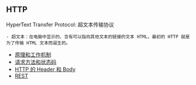## HTTP

HyperText Transfer Protocol: 超文本传输协议

    - 超文本：在电脑中显示的、含有可以指向其他文本的链接的文本 HTML，最初的 HTTP 就是为了传输 HTML 文本而诞生的。


- [原理和工作机制](./section_1.md)
- [请求方法和状态码](./section_2.md)
- [HTTP 的 Header 和 Body](./section_3.md)
- [REST](./section_4.md)
